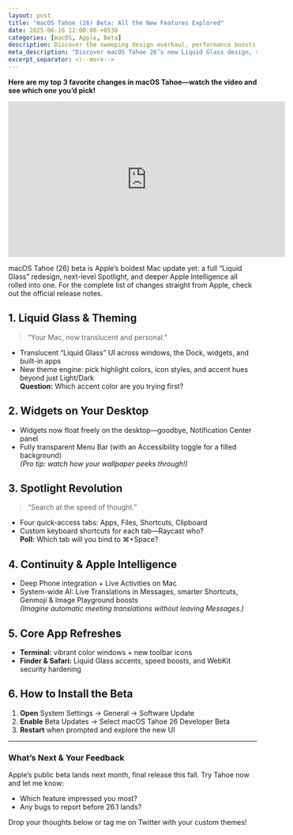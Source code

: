 ```yaml
---
layout: post
title: "macOS Tahoe (26) Beta: All the New Features Explored"
date: 2025-06-16 12:00:00 +0530
categories: [macOS, Apple, Beta]
description: Discover the sweeping design overhaul, performance boosts, and Apple Intelligence enhancements in the macOS Tahoe (26) beta.
meta_description: "Discover macOS Tahoe 26’s new Liquid Glass design, revamped Spotlight, and Apple Intelligence enhancements in the beta release."
excerpt_separator: <!--more-->
---
```


**Here are my top 3 favorite changes in macOS Tahoe—watch the video and see which one you’d pick!**

<div class="video-embed">
  <iframe
    width="560" height="315"
    src="https://www.youtube.com/embed/26YNbXAKUjY"
    title="macOS Tahoe - 60+ New Features & Changes!"
    frameborder="0"
    allow="accelerometer; autoplay; clipboard-write; encrypted-media; gyroscope; picture-in-picture"
    allowfullscreen>
  </iframe>
</div>

<!--more-->

macOS Tahoe (26) beta is Apple’s boldest Mac update yet: a full “Liquid Glass” redesign, next-level Spotlight, and deeper Apple Intelligence all rolled into one. For the complete list of changes straight from Apple, check out the official release notes.  

## 1. Liquid Glass & Theming  
> “Your Mac, now translucent and personal.”  
- Translucent “Liquid Glass” UI across windows, the Dock, widgets, and built-in apps  
- New theme engine: pick highlight colors, icon styles, and accent hues beyond just Light/Dark  
**Question:** Which accent color are you trying first?

## 2. Widgets on Your Desktop  
- Widgets now float freely on the desktop—goodbye, Notification Center panel  
- Fully transparent Menu Bar (with an Accessibility toggle for a filled background)  
*(Pro tip: watch how your wallpaper peeks through!)*

## 3. Spotlight Revolution  
> “Search at the speed of thought.”  
- Four quick-access tabs: Apps, Files, Shortcuts, Clipboard  
- Custom keyboard shortcuts for each tab—Raycast who?  
**Poll:** Which tab will you bind to ⌘+Space?

## 4. Continuity & Apple Intelligence  
- Deep Phone integration + Live Activities on Mac  
- System-wide AI: Live Translations in Messages, smarter Shortcuts, Genmoji & Image Playground boosts  
*(Imagine automatic meeting translations without leaving Messages.)*

## 5. Core App Refreshes  
- **Terminal:** vibrant color windows + new toolbar icons  
- **Finder & Safari:** Liquid Glass accents, speed boosts, and WebKit security hardening  

## 6. How to Install the Beta  
1. **Open** System Settings → General → Software Update  
2. **Enable** Beta Updates → Select macOS Tahoe 26 Developer Beta  
3. **Restart** when prompted and explore the new UI

---

### What’s Next & Your Feedback  
Apple’s public beta lands next month, final release this fall. Try Tahoe now and let me know:  

- Which feature impressed you most?  
- Any bugs to report before 26.1 lands?  

Drop your thoughts below or tag me on Twitter with your custom themes!  
